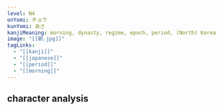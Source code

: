 ```yaml
---
level: N4
onYomi: チョウ
kunYomi: あさ
kanjiMeaning: morning, dynasty, regime, epoch, period, (North) Korea
image: "[[朝.jpg]]"
tagLinks:
  - "[[kanji]]"
  - "[[japanese]]"
  - "[[period]]"
  - "[[morning]]"
---
```

## character analysis